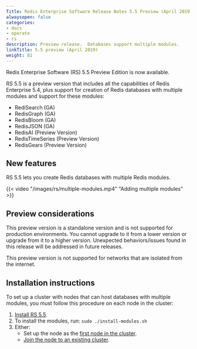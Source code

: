 ```yaml
---
Title: Redis Enterprise Software Release Notes 5.5 Preview (April 2019)
alwaysopen: false
categories:
- docs
- operate
- rs
description: Preview release.  Databases support multiple modules.
linkTitle: 5.5 preview (April 2019)
weight: 81
---
```

Redis Enterprise Software (RS) 5.5 Preview Edition is now available.

RS 5.5 is a preview version that includes all the capabilities of Redis Enterprise 5.4,
plus support for creation of Redis databases with multiple modules and support for these modules:

- RediSearch (GA)
- RedisGraph (GA)
- RedisBloom (GA)
- RedisJSON (GA)
- RedisAI (Preview Version)
- RedisTimeSeries (Preview Version)
- RedisGears (Preview Version)

## New features

RS 5.5 lets you create Redis databases with multiple Redis modules.

{{< video "/images/rs/multiple-modules.mp4" "Adding multiple modules" >}}

## Preview considerations

This preview version is a standalone version and is not supported for production environments.
You cannot upgrade to it from a lower version or upgrade from it to a higher version.
Unexpected behaviors/issues found in this release will be addressed in future releases.

This preview version is not supported for networks that are isolated from the internet.

## Installation instructions

To set up a cluster with nodes that can host databases with multiple modules, you must follow this procedure on each node in the cluster:

1. [Install RS 5.5](https://docs.redis.com/latest/rs/installing-upgrading/get-started-redis-enterprise-software/).
1. To install the modules, run: `sudo ./install-modules.sh`
1. Either:
    - Set up the node as the [first node in the cluster](https://docs.redis.com/latest/rs/clusters/new-cluster-setup/).
    - [Join the node to an existing cluster](https://docs.redis.com/latest/rs/clusters/add-node/).
